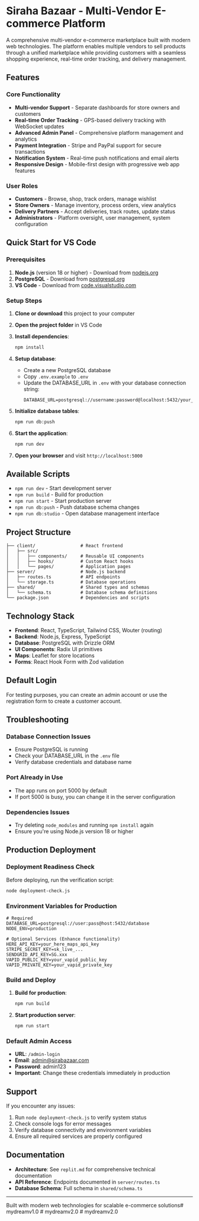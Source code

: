 # Siraha Bazaar - Multi-Vendor E-commerce Platform

A comprehensive multi-vendor e-commerce marketplace built with modern web technologies. The platform enables multiple vendors to sell products through a unified marketplace while providing customers with a seamless shopping experience, real-time order tracking, and delivery management.

## Features

### Core Functionality
- **Multi-vendor Support** - Separate dashboards for store owners and customers
- **Real-time Order Tracking** - GPS-based delivery tracking with WebSocket updates
- **Advanced Admin Panel** - Comprehensive platform management and analytics
- **Payment Integration** - Stripe and PayPal support for secure transactions
- **Notification System** - Real-time push notifications and email alerts
- **Responsive Design** - Mobile-first design with progressive web app features

### User Roles
- **Customers** - Browse, shop, track orders, manage wishlist
- **Store Owners** - Manage inventory, process orders, view analytics
- **Delivery Partners** - Accept deliveries, track routes, update status
- **Administrators** - Platform oversight, user management, system configuration

## Quick Start for VS Code

### Prerequisites

1. **Node.js** (version 18 or higher) - Download from [nodejs.org](https://nodejs.org/)
2. **PostgreSQL** - Download from [postgresql.org](https://www.postgresql.org/download/)
3. **VS Code** - Download from [code.visualstudio.com](https://code.visualstudio.com/)

### Setup Steps

1. **Clone or download** this project to your computer
2. **Open the project folder** in VS Code
3. **Install dependencies**:
   ```bash
   npm install
   ```

4. **Setup database**:
   - Create a new PostgreSQL database
   - Copy `.env.example` to `.env`
   - Update the DATABASE_URL in `.env` with your database connection string:
     ```
     DATABASE_URL=postgresql://username:password@localhost:5432/your_database_name
     ```

5. **Initialize database tables**:
   ```bash
   npm run db:push
   ```

6. **Start the application**:
   ```bash
   npm run dev
   ```

7. **Open your browser** and visit `http://localhost:5000`

## Available Scripts

- `npm run dev` - Start development server
- `npm run build` - Build for production
- `npm run start` - Start production server
- `npm run db:push` - Push database schema changes
- `npm run db:studio` - Open database management interface

## Project Structure

```
├── client/                 # React frontend
│   ├── src/
│   │   ├── components/     # Reusable UI components
│   │   ├── hooks/          # Custom React hooks
│   │   └── pages/          # Application pages
├── server/                 # Node.js backend
│   ├── routes.ts           # API endpoints
│   └── storage.ts          # Database operations
├── shared/                 # Shared types and schemas
│   └── schema.ts           # Database schema definitions
└── package.json            # Dependencies and scripts
```

## Technology Stack

- **Frontend**: React, TypeScript, Tailwind CSS, Wouter (routing)
- **Backend**: Node.js, Express, TypeScript
- **Database**: PostgreSQL with Drizzle ORM
- **UI Components**: Radix UI primitives
- **Maps**: Leaflet for store locations
- **Forms**: React Hook Form with Zod validation

## Default Login

For testing purposes, you can create an admin account or use the registration form to create a customer account.

## Troubleshooting

### Database Connection Issues
- Ensure PostgreSQL is running
- Check your DATABASE_URL in the `.env` file
- Verify database credentials and database name

### Port Already in Use
- The app runs on port 5000 by default
- If port 5000 is busy, you can change it in the server configuration

### Dependencies Issues
- Try deleting `node_modules` and running `npm install` again
- Ensure you're using Node.js version 18 or higher

## Production Deployment

### Deployment Readiness Check
Before deploying, run the verification script:
```bash
node deployment-check.js
```

### Environment Variables for Production
```env
# Required
DATABASE_URL=postgresql://user:pass@host:5432/database
NODE_ENV=production

# Optional Services (Enhance functionality)
HERE_API_KEY=your_here_maps_api_key
STRIPE_SECRET_KEY=sk_live_...
SENDGRID_API_KEY=SG.xxx
VAPID_PUBLIC_KEY=your_vapid_public_key
VAPID_PRIVATE_KEY=your_vapid_private_key
```

### Build and Deploy
1. **Build for production**:
   ```bash
   npm run build
   ```

2. **Start production server**:
   ```bash
   npm run start
   ```

### Default Admin Access
- **URL**: `/admin-login`
- **Email**: admin@sirabazaar.com
- **Password**: admin123
- **Important**: Change these credentials immediately in production

## Support

If you encounter any issues:
1. Run `node deployment-check.js` to verify system status
2. Check console logs for error messages
3. Verify database connectivity and environment variables
4. Ensure all required services are properly configured

## Documentation

- **Architecture**: See `replit.md` for comprehensive technical documentation
- **API Reference**: Endpoints documented in `server/routes.ts`
- **Database Schema**: Full schema in `shared/schema.ts`

---

Built with modern web technologies for scalable e-commerce solutions#   m y d r e a m v 1 . 0  
 #   m y d r e a m v 2 . 0  
 #   m y d r e a m v 2 . 0  
 